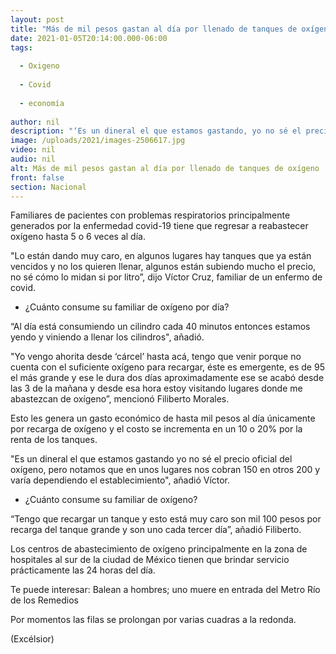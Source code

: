 ```yaml
---
layout: post
title: "Más de mil pesos gastan al día por llenado de tanques de oxígeno"
date: 2021-01-05T20:14:00.000-06:00
tags:
  
  - Oxigeno
  
  - Covid
  
  - economía
  
author: nil
description: "‘Es un dineral el que estamos gastando, yo no sé el precio oficial del oxígeno, pero notamos que en unos lugares nos cobran 150 en otros 200’ dijo el familiar de un enfermo de covid"
image: /uploads/2021/images-2506617.jpg
video: nil
audio: nil
alt: Más de mil pesos gastan al día por llenado de tanques de oxígeno
front: false
section: Nacional
---
```


Familiares de pacientes con problemas respiratorios principalmente generados por la enfermedad covid-19 tiene que regresar a reabastecer oxígeno hasta 5 o 6 veces al día.  

"Lo están dando muy caro, en algunos lugares hay tanques que ya están vencidos y no los quieren llenar, algunos están subiendo mucho el precio, no sé cómo lo midan si por litro”, dijo Víctor Cruz, familiar de un enfermo de covid.

- ¿Cuánto consume su familiar de oxígeno por día?

“Al día está consumiendo un cilindro cada 40 minutos entonces estamos yendo y viniendo a llenar los cilindros", añadió.

 
"Yo vengo ahorita desde ‘cárcel’ hasta acá, tengo que venir porque no cuenta con el suficiente oxígeno para recargar, éste es emergente, es de 95 el más grande y ese le dura dos días aproximadamente ese se acabó desde las 3 de la mañana y desde esa hora estoy visitando lugares donde me abastezcan de oxígeno”, mencionó Filiberto Morales.

Esto les genera un gasto económico de hasta mil pesos al día únicamente por recarga de oxígeno y el costo se incrementa en un 10 o 20% por la renta de los tanques.

"Es un dineral el que estamos gastando yo no sé el precio oficial del oxígeno, pero notamos que en unos lugares nos cobran 150 en otros 200 y varía dependiendo el establecimiento", añadió Víctor.

  - ¿Cuánto consume su familiar de oxígeno?

“Tengo que recargar un tanque y esto está muy caro son mil 100 pesos por recarga del tanque grande y son uno cada tercer día”, añadió Filiberto.

Los centros de abastecimiento de oxígeno principalmente en la zona de hospitales al sur de la ciudad de México tienen que brindar servicio prácticamente las 24 horas del día.

Te puede interesar: Balean a hombres; uno muere en entrada del Metro Río de los Remedios

Por momentos las filas se prolongan por varias cuadras a la redonda.

(Excélsior)